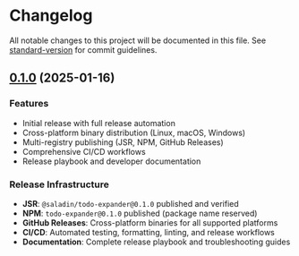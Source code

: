 # Changelog

All notable changes to this project will be documented in this file. See [standard-version](https://github.com/conventional-changelog/standard-version) for commit guidelines.

## [0.1.0](https://github.com/OpenMindS-IT-Lab/todo-expander/releases/tag/v0.1.0) (2025-01-16)

### Features

- Initial release with full release automation
- Cross-platform binary distribution (Linux, macOS, Windows)
- Multi-registry publishing (JSR, NPM, GitHub Releases)
- Comprehensive CI/CD workflows
- Release playbook and developer documentation

### Release Infrastructure

- **JSR**: `@saladin/todo-expander@0.1.0` published and verified
- **NPM**: `todo-expander@0.1.0` published (package name reserved)
- **GitHub Releases**: Cross-platform binaries for all supported platforms
- **CI/CD**: Automated testing, formatting, linting, and release workflows
- **Documentation**: Complete release playbook and troubleshooting guides
